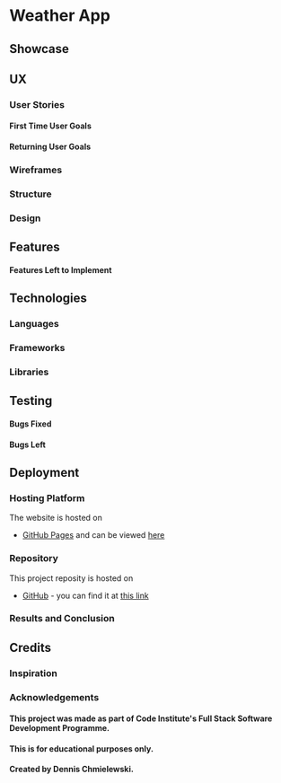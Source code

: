# Weather App





## Showcase




## UX


### User Stories

#### First Time User Goals




#### Returning User Goals





### Wireframes




### Structure


### Design


## Features




#### Features Left to Implement






## Technologies








### Languages 



### Frameworks


### Libraries 


## Testing































#### Bugs Fixed





#### Bugs Left






## Deployment

### Hosting Platform
The website is hosted on 
- [GitHub Pages](https://pages.github.com/) and can be viewed [here](https://tetrapak-dev.github.io/milestone-project-2/)


### Repository
This project reposity is hosted on  
- [GitHub](https://github.com/) - you can find it at [this link](https://tetrapak-dev.github.io/milestone-project-2/)

### Results and Conclusion


## Credits




### Inspiration


### Acknowledgements




#### This project was made as part of Code Institute's Full Stack Software Development Programme. 
#### This is for educational purposes only.
#### Created by Dennis Chmielewski.

